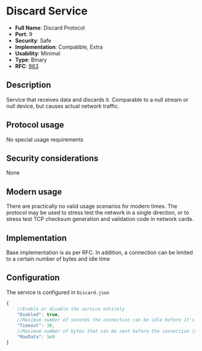 # Discard Service

- **Full Name**: Discard Protocol
- **Port**: 9
- **Security**: Safe
- **Implementation**: Compatible, Extra
- **Usability**: Minimal
- **Type**: Binary
- **RFC**: [863](https://www.rfc-editor.org/rfc/rfc863)

## Description

Service that receives data and discards it.
Comparable to a null stream or null device,
but causes actual network traffic.

## Protocol usage

No special usage requirements

## Security considerations

None

## Modern usage

There are practically no valid usage scenarios for modern times. The protocol may be used to stress test the network in a single direction, or to stress test TCP checksum generation and validation code in network cards.

## Implementation

Base implementation is as per RFC.
In addition, a connection can be limited to a certain number of bytes and idle time

## Configuration

The service is configured in `Discard.json`

```js
{
	//Enable or disable the service entirely
	"Enabled": true,
	//Maximum number of seconds the connection can be idle before it's terminated. Zero or negative disables this feature
	"Timeout": 30,
	//Maximum number of bytes that can be sent before the connection is terminated
	"MaxData": 1e9
}
```
